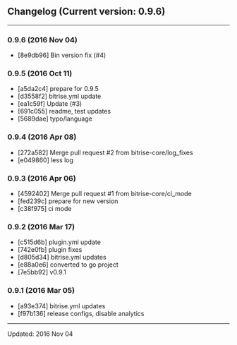 ## Changelog (Current version: 0.9.6)

-----------------

### 0.9.6 (2016 Nov 04)

* [8e9db96] Bin version fix (#4)

### 0.9.5 (2016 Oct 11)

* [a5da2c4] prepare for 0.9.5
* [d3558f2] bitrise.yml update
* [ea1c59f] Update (#3)
* [691c055] readme, test updates
* [5689dae] typo/language

### 0.9.4 (2016 Apr 08)

* [272a582] Merge pull request #2 from bitrise-core/log_fixes
* [e049860] less log

### 0.9.3 (2016 Apr 06)

* [4592402] Merge pull request #1 from bitrise-core/ci_mode
* [fed239c] prepare for new version
* [c38f975] ci mode

### 0.9.2 (2016 Mar 17)

* [c515d6b] plugin.yml update
* [742e0fb] plugin fixes
* [d805d34] bitrise.yml updates
* [e88a0e6] converted to go project
* [7e5bb92] v0.9.1

### 0.9.1 (2016 Mar 05)

* [a93e374] bitrise.yml updates
* [f97b136] release configs, disable analytics

-----------------

Updated: 2016 Nov 04